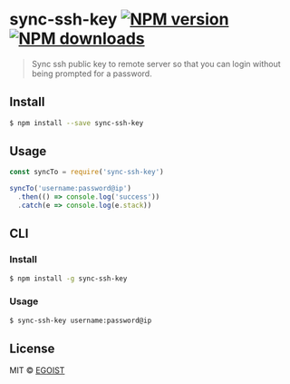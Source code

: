 # sync-ssh-key [![NPM version](https://img.shields.io/npm/v/sync-ssh-key.svg)](https://npmjs.com/package/sync-ssh-key) [![NPM downloads](https://img.shields.io/npm/dm/sync-ssh-key.svg)](https://npmjs.com/package/sync-ssh-key)

> Sync ssh public key to remote server so that you can login without being prompted for a password.

## Install

```bash
$ npm install --save sync-ssh-key
```

## Usage

```js
const syncTo = require('sync-ssh-key')

syncTo('username:password@ip')
  .then(() => console.log('success'))
  .catch(e => console.log(e.stack))
```

## CLI

### Install

```bash
$ npm install -g sync-ssh-key
```

### Usage

```bash
$ sync-ssh-key username:password@ip
```

## License

MIT © [EGOIST](https://github.com/egoist)
